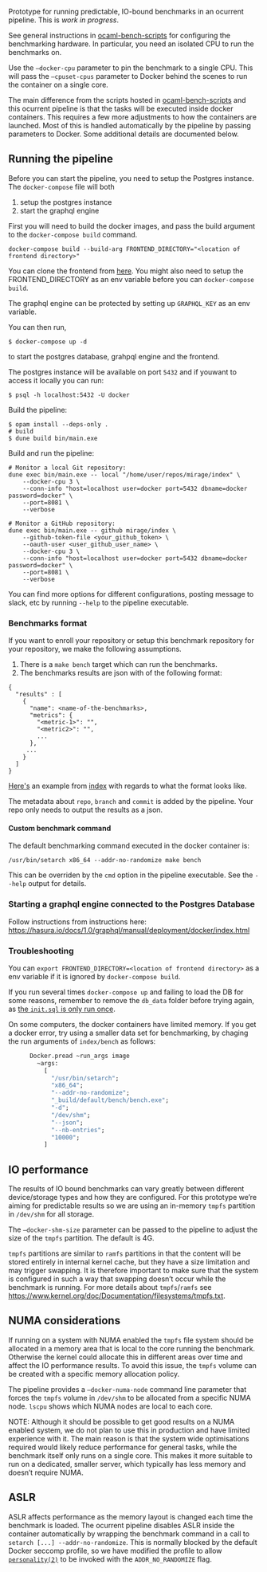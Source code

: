 
Prototype for running predictable, IO-bound benchmarks in an ocurrent pipeline. This is *work in progress*.

See general instructions in [ocaml-bench-scripts](https://github.com/ocaml-bench/ocaml_bench_scripts/) for configuring the benchmarking hardware. In particular, you need an isolated CPU to run the benchmarks on.

Use the `—docker-cpu` parameter to pin the benchmark to a single CPU. This will pass the `—cpuset-cpus` parameter to Docker behind the scenes to run the container on a single core.

The main difference from the scripts hosted in [ocaml-bench-scripts](https://github.com/ocaml-bench/ocaml_bench_scripts/) and this ocurrent pipeline is that the tasks will be executed inside docker containers. This requires a few more adjustments to how the containers are launched. Most of this is handled automatically by the pipeline by passing parameters to Docker. Some additional details are documented below.

## Running the pipeline

Before you can start the pipeline, you need to setup the Postgres instance.
The `docker-compose` file will both 
1. setup the postgres instance
2. start the graphql engine

First you will need to build the docker images, and pass the build argument to the `docker-compose build` command.

```
docker-compose build --build-arg FRONTEND_DIRECTORY="<location of frontend directory>"
```

You can clone the frontend from [here](https://github.com/ocurrent/current-bench/). You might also need to setup the
FRONTEND_DIRECTORY as an env variable before you can `docker-compose build`.

The graphql engine can be protected by setting up `GRAPHQL_KEY` as an env variable.

You can then run,
```
$ docker-compose up -d
```
to start the postgres database, grahpql engine and the frontend.

The postgres instance will be available on port `5432` and if youwant to access it locally you can run:
```
$ psql -h localhost:5432 -U docker
```

Build the pipeline:
```# install dependencies (requires postgres, libpq-dev library)
$ opam install --deps-only .
# build
$ dune build bin/main.exe
```

Build and run the pipeline:
```
# Monitor a local Git repository:
dune exec bin/main.exe -- local "/home/user/repos/mirage/index" \
    --docker-cpu 3 \
    --conn-info "host=localhost user=docker port=5432 dbname=docker password=docker" \
    --port=8081 \
    --verbose

# Monitor a GitHub repository:
dune exec bin/main.exe -- github mirage/index \
    --github-token-file <your_github_token> \
    --oauth-user <user_github_user_name> \
    --docker-cpu 3 \
    --conn-info "host=localhost user=docker port=5432 dbname=docker password=docker" \
    --port=8081 \
    --verbose
```

You can find more options for different configurations, posting message to slack, etc by running `--help` to the pipeline executable.

### Benchmarks format

If you want to enroll your repository or setup this benchmark repository for your repository,
we make the following assumptions.

1. There is a `make bench` target which can run the benchmarks.
2. The benchmarks results are json with of the following format:
```
{
  "results" : [
    {
      "name": <name-of-the-benchmarks>,
      "metrics": {
        "<metric-1>": "",
        "<metric2>": "",
        ...
      },
     ...
    }
  ]
}
```
[Here's](https://gist.github.com/gs0510/9ef5d47582b7fbf8dda6df0af08537e4) an example from [index](https://github.com/mirage/index) with regards to what the format looks like.

The metadata about `repo`, `branch` and `commit` is added by the pipeline. Your repo only needs to output the results as a json.

#### Custom benchmark command

The default benchmarking command executed in the docker container is:

```
/usr/bin/setarch x86_64 --addr-no-randomize make bench
```

This can be overriden by the `cmd` option in the pipeline executable. See the `--help` output for details.


### Starting a graphql engine connected to the Postgres Database

Follow instructions from instructions here: https://hasura.io/docs/1.0/graphql/manual/deployment/docker/index.html

### Troubleshooting

You can `export FRONTEND_DIRECTORY=<location of frontend directory>` as a env variable if it is ignored by `docker-compose build`.

If you run several times `docker-compose up` and failing to load the DB for some reasons, remember to remove the `db_data` folder before trying again, as [the `init.sql` is only run once](https://stackoverflow.com/questions/53249276/docker-compose-mysql-init-sql-is-not-executed).

On some computers, the docker containers have limited memory. If you get a docker error, try using a smaller data set for benchmarking, by chaging the run arguments of `index/bench` as follows:
```ocaml
      Docker.pread ~run_args image
        ~args:
          [
            "/usr/bin/setarch";
            "x86_64";
            "--addr-no-randomize";
            "_build/default/bench/bench.exe";
            "-d";
            "/dev/shm";
            "--json";
            "--nb-entries";
            "10000";
          ]
```

## IO performance

The results of IO bound benchmarks can vary greatly between different device/storage types and how they are configured. For this prototype we’re aiming for predictable results so we are using an in-memory `tmpfs` partition in `/dev/shm` for all storage.

The `—docker-shm-size` parameter can be passed to the pipeline to adjust the size of the `tmpfs` partition. The default is 4G.

`tmpfs` partitions are similar to `ramfs` partitions in that the content will be stored entirely in internal kernel cache, but they have a size limitation and may trigger swapping. It is therefore important to make sure that the system is configured in such a way that swapping doesn’t occur while the benchmark is running. For more details about `tmpfs`/`ramfs` see https://www.kernel.org/doc/Documentation/filesystems/tmpfs.txt.

## NUMA considerations

If running on a system with NUMA enabled the `tmpfs` file system should be allocated in a memory area that is local to the core running the benchmark. Otherwise the kernel could allocate this in different areas over time and affect the IO performance results. To avoid this issue, the `tmpfs` volume can be created with a specific memory allocation policy.

The pipeline provides a `—docker-numa-node` command line parameter that forces the `tmpfs` volume in `/dev/shm` to be allocated from a specific NUMA node. `lscpu` shows which NUMA nodes are local to each core.

NOTE: Although it should be possible to get good results on a NUMA enabled system, we do not plan to use this in production and have limited experience with it. The main reason is that the system wide optimisations required would likely reduce performance for general tasks, while the benchmark itself only runs on a single core. This makes it more suitable to run on a dedicated, smaller server, which typically has less memory and doesn’t require NUMA.

## ASLR

ASLR affects performance as the memory layout is changed each time the benchmark is loaded. The ocurrent pipeline disables ASLR inside the container automatically by wrapping the benchmark command in a call to `setarch [...] --addr-no-randomize`. This is normally blocked by the default Docker seccomp profile, so we have modified the profile to allow [`personality(2)`](http://man7.org/linux/man-pages/man2/personality.2.html) to be invoked with the `ADDR_NO_RANDOMIZE` flag.


